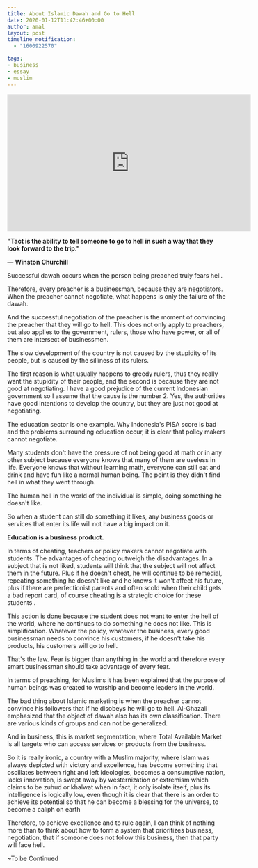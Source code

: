 ```yaml
---
title: About Islamic Dawah and Go to Hell
date: 2020-01-12T11:42:46+00:00
author: amal
layout: post
timeline_notification:
  - "1600922570"

tags:
- business
- essay
- muslim
---
```


<iframe width="560" height="315" src="https://www.youtube.com/embed/ZxJUMBVO18I" frameborder="0" allow="autoplay; encrypted-media" allowfullscreen></iframe>

**"Tact is the ability to tell someone to go to hell in such a way that they look forward to the trip."**

― **Winston Churchill**

Successful dawah occurs when the person being preached truly fears hell.



 Therefore, every preacher is a businessman, because they are negotiators. When the preacher cannot negotiate, what happens is only the failure of the dawah.

And the successful negotiation of the preacher is the moment of convincing the preacher that they will go to hell.
 This does not only apply to preachers, but also applies to the government, rulers, those who have power, or all of them are intersect of businessmen.

The slow development of the country is not caused by the stupidity of its people, but is caused by the silliness of its rulers.


 The first reason is what usually happens to greedy rulers, thus they really want the stupidity of their people, and the second is because they are not good at negotiating. I have a good prejudice of the current Indonesian government so I assume that the cause is the number 2. Yes, the authorities have good intentions to develop the country, but they are just not good at negotiating.

The education sector is one example. Why Indonesia's PISA score is bad and the problems surrounding education occur, it is clear that policy makers cannot negotiate.

Many students don't have the pressure of not being good at math or in any other subject because everyone knows that many of them are useless in life. Everyone knows that without learning math, everyone can still eat and drink and have fun like a normal human being. The point is they didn't find hell in what they went through.

The human hell in the world of the individual is simple, doing something he doesn't like.

So when a student can still do something it likes, any business goods or services that enter its life will not have a big impact on it. 

**Education is a business product.**

In terms of cheating, teachers or policy makers cannot negotiate with students. The advantages of cheating outweigh the disadvantages. In a subject that is not liked, students will think that the subject will not affect them in the future. Plus if he doesn't cheat, he will continue to be remedial, repeating something he doesn't like and he knows it won't affect his future, plus if there are perfectionist parents and often scold when their child gets a bad report card, of course cheating is a strategic choice for these students .

This action is done because the student does not want to enter the hell of the world, where he continues to do something he does not like. This is simplification. Whatever the policy, whatever the business, every good businessman needs to convince his customers, if he doesn't take his products, his customers will go to hell.

That's the law. Fear is bigger than anything in the world and therefore every smart businessman should take advantage of every fear.

In terms of preaching, for Muslims it has been explained that the purpose of human beings was created to worship and become leaders in the world.

The bad thing about Islamic marketing is when the preacher cannot convince his followers that if he disobeys he will go to hell. Al-Ghazali emphasized that the object of dawah also has its own classification. There are various kinds of groups and can not be generalized.

And in business, this is market segmentation, where Total Available Market is all targets who can access services or products from the business.

So it is really ironic, a country with a Muslim majority, where Islam was always depicted with victory and excellence, has become something that oscillates between right and left ideologies, becomes a consumptive nation, lacks innovation, is swept away by westernization or extremism which claims to be zuhud or khalwat when in fact, it only isolate itself, plus its intelligence is logically low, even though it is clear that there is an order to achieve its potential so that he can become a blessing for the universe, to become a caliph on earth

Therefore, to achieve excellence and to rule again, I can think of nothing more than to think about how to form a system that prioritizes business, negotiation, that if someone does not follow this business, then that party will face hell.



~To be Continued

 